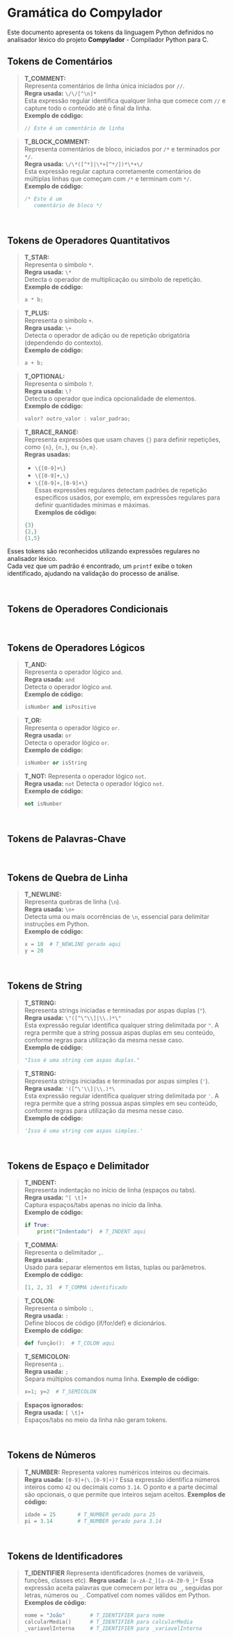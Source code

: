 # Gramática do Compylador

Este documento apresenta os tokens da linguagem Python definidos no analisador léxico do projeto **Compylador** - Compilador Python para C.



## Tokens de Comentários

> **T_COMMENT:**  
> Representa comentários de linha única iniciados por `//`.  
> **Regra usada:** `\/\/[^\n]*`  
> Esta expressão regular identifica qualquer linha que comece com `//` e capture todo o conteúdo até o final da linha.  
> **Exemplo de código:**  
> ```c
> // Este é um comentário de linha
> ```

> **T_BLOCK_COMMENT:**  
> Representa comentários de bloco, iniciados por `/*` e terminados por `*/`.  
> **Regra usada:** `\/\*([^*]|\*+[^*/])*\*+\/`  
> Esta expressão regular captura corretamente comentários de múltiplas linhas que começam com `/*` e terminam com `*/`.  
> **Exemplo de código:**  
> ```c
> /* Este é um
>    comentário de bloco */
> ```

<br>

## Tokens de Operadores Quantitativos

> **T_STAR:**  
> Representa o símbolo `*`.  
> **Regra usada:** `\*`  
> Detecta o operador de multiplicação ou símbolo de repetição.  
> **Exemplo de código:**  
> ```c
> a * b;
> ```

> **T_PLUS:**  
> Representa o símbolo `+`.  
> **Regra usada:** `\+`  
> Detecta o operador de adição ou de repetição obrigatória (dependendo do contexto).  
> **Exemplo de código:**  
> ```c
> a + b;
> ```

> **T_OPTIONAL:**  
> Representa o símbolo `?`.  
> **Regra usada:** `\?`  
> Detecta o operador que indica opcionalidade de elementos.  
> **Exemplo de código:**  
> ```c
> valor? outro_valor : valor_padrao;
> ```

> **T_BRACE_RANGE:**  
> Representa expressões que usam chaves `{}` para definir repetições, como `{n}`, `{n,}`, ou `{n,m}`.  
> **Regras usadas:**  
> - `\{[0-9]+\}`  
> - `\{[0-9]+,\}`  
> - `\{[0-9]+,[0-9]+\}`  
> Essas expressões regulares detectam padrões de repetição específicos usados, por exemplo, em expressões regulares para definir quantidades mínimas e máximas.  
> **Exemplos de código:**  
> ```c
> {3}
> {2,}
> {1,5}
> ```

Esses tokens são reconhecidos utilizando expressões regulares no analisador léxico.  
Cada vez que um padrão é encontrado, um `printf` exibe o token identificado, ajudando na validação do processo de análise.

<br>

## Tokens de Operadores Condicionais


<br>

## Tokens de Operadores Lógicos
> **T_AND:**  
> Representa o operador lógico `and`.  
> **Regra usada:** `and`  
> Detecta o operador lógico `and`.  
> **Exemplo de código:**  
> ```py
> isNumber and isPositive
> ```

> **T_OR:**  
> Representa o operador lógico `or`.  
> **Regra usada:** `or`  
> Detecta o operador lógico `or`.  
> **Exemplo de código:**  
> ```py
> isNumber or isString
> ```

> **T_NOT:** 
> Representa o operador lógico `not`.  
> **Regra usada:** `not` 
> Detecta o operador lógico `not`.  
> **Exemplo de código:**  
> ```py
> not isNumber
> ``` 

<br>

## Tokens de Palavras-Chave


<br>

## Tokens de Quebra de Linha
> **T_NEWLINE:**  
> Representa quebras de linha (`\n`).  
> **Regra usada:** `\n+`  
> Detecta uma ou mais ocorrências de `\n`, essencial para delimitar instruções em Python.  
> **Exemplo de código:**  
> ```python
> x = 10  # T_NEWLINE gerado aqui
> y = 20
> ```

<br>

## Tokens de String
> **T_STRING:**  
> Representa strings iniciadas e terminadas por aspas duplas (`"`).  
> **Regra usada:** `\"([^\"\\]|\\.)*\"`  
> Esta expressão regular identifica qualquer string delimitada por `"`. A regra permite que a string possua aspas duplas em seu conteúdo, conforme regras para utilização da mesma nesse caso.  
> **Exemplo de código:**  
> ```py
> "Isso é uma string com aspas duplas."
> ```

> **T_STRING:**  
> Representa strings iniciadas e terminadas por aspas simples (`'`).  
> **Regra usada:** `'([^\'\\]|\\.)*\`  
> Esta expressão regular identifica qualquer string delimitada por `'`. A regra permite que a string possua aspas simples em seu conteúdo, conforme regras para utilização da mesma nesse caso.  
> **Exemplo de código:**  
> ```py
> 'Isso é uma string com aspas simples.'
> ```

<br>

## Tokens de Espaço e Delimitador
> **T_INDENT:**  
> Representa indentação no início de linha (espaços ou tabs).  
> **Regra usada:** `^[ \t]+`  
> Captura espaços/tabs apenas no início da linha.  
> **Exemplo de código:**  
> ```python
> if True:
>     print("Indentado")  # T_INDENT aqui
> ```

> **T_COMMA:**  
> Representa o delimitador `,`.  
> **Regra usada:** `,`  
> Usado para separar elementos em listas, tuplas ou parâmetros.  
> **Exemplo de código:**  
> ```python
> [1, 2, 3]  # T_COMMA identificado
> ```

> **T_COLON:**  
> Representa o símbolo `:`.  
> **Regra usada:** `:`  
> Define blocos de código (if/for/def) e dicionários.  
> **Exemplo de código:**  
> ```python
> def função():  # T_COLON aqui
> ```

> **T_SEMICOLON:**  
> Representa `;`.  
> **Regra usada:** `;`  
> Separa múltiplos comandos numa linha.
> **Exemplo de código:**  
> ```python
> x=1; y=2  # T_SEMICOLON
> ```

> **Espaços ignorados:**  
> **Regra usada:** `[ \t]+`  
> Espaços/tabs no meio da linha não geram tokens.  


<br>

## Tokens de Números

> **T_NUMBER:**
> Representa valores numéricos inteiros ou decimais.
> **Regra usada:** `[0-9]+(\.[0-9]+)?`
> Essa expressão identifica números inteiros como `42` ou decimais como `3.14`. O ponto e a parte decimal são opcionais, o que permite que inteiros sejam aceitos.
> **Exemplos de código:**
> ```python
> idade = 25       # T_NUMBER gerado para 25
> pi = 3.14        # T_NUMBER gerado para 3.14
> ```

<br>

## Tokens de Identificadores

>**T_IDENTIFIER**
> Representa identificadores (nomes de variáveis, funções, classes etc).
> **Regra usada:** `[a-zA-Z_][a-zA-Z0-9_]*`
> Essa expressão aceita palavras que comecem por letra ou `_`, seguidas por letras, números ou `_`. Compatível com nomes válidos em Python.
> **Exemplos de código:**
> ```python
> nome = "João"        # T_IDENTIFIER para nome
> calcularMedia()      # T_IDENTIFIER para calcularMedia
> _variavelInterna     # T_IDENTIFIER para _variavelInterna
> ```